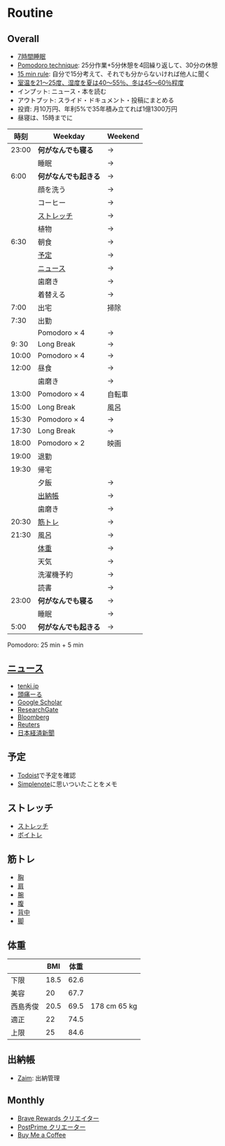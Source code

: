 # Routine
## Overall

- [7時間睡眠](https://www.otsuka.co.jp/suimin/column02.html)
- [Pomodoro technique](https://mynavi-job20s.jp/howto/pomodoro_technique.html): 25分作業+5分休憩を4回繰り返して、30分の休憩
- [15 min rule](https://twitter.com/math_rachel/status/764931533383749632): 自分で15分考えて、それでも分からないければ他人に聞く
- [室温を21～25度、湿度を夏は40～55％、冬は45～60％程度](https://studyhacker.net/columns/best-temperature-efficiency)
- インプット: ニュース・本を読む
- アウトプット: スライド・ドキュメント・投稿にまとめる
- 投資: 月10万円、年利5%で35年積み立てれば1億1300万円
- 昼寝は、15時までに

| 時刻  |          Weekday          | Weekend |
| ----- | ------------------------- | ------- |
| 23:00 | **何がなんでも寝る**      | ->      |
|       | 睡眠                      | ->      |
| 6:00  | **何がなんでも起きる**    | ->      |
|       | 顔を洗う                  | ->      |
|       | コーヒー                  | ->      |
|       | [ストレッチ](#ストレッチ) | ->      |
|       | 植物                      | ->      |
| 6:30  | 朝食                      | ->      |
|       | [予定](#予定)             | ->      |
|       | [ニュース](#ニュース)     | ->      |
|       | 歯磨き                    | ->      |
|       | 着替える                  | ->      |
| 7:00  | 出宅                      | 掃除    |
| 7:30  | 出勤                      |         |
|       | Pomodoro × 4              | ->      |
| 9: 30 | Long Break                | ->      |
| 10:00 | Pomodoro × 4              | ->      |
| 12:00 | 昼食                      | ->      |
|       | 歯磨き                    | ->      |
| 13:00 | Pomodoro × 4              | 自転車  |
| 15:00 | Long Break                | 風呂    |
| 15:30 | Pomodoro × 4              | ->      |
| 17:30 | Long Break                | ->      |
| 18:00 | Pomodoro × 2              | 映画    |
| 19:00 | 退勤                      |         |
| 19:30 | 帰宅                      |         |
|       | 夕飯                      | ->      |
|       | [出納帳](#出納帳)         | ->      |
|       | 歯磨き                    | ->      |
| 20:30 | [筋トレ](#筋トレ)         | ->      |
| 21:30 | 風呂                      | ->      |
|       | [体重](#体重)             | ->      |
|       | 天気                      | ->      |
|       | 洗濯機予約                | ->      |
|       | 読書                      | ->      |
| 23:00 | **何がなんでも寝る**      | ->      |
|       | 睡眠                      | ->      |
| 5:00  | **何がなんでも起きる**    | ->      |

Pomodoro: 25 min + 5 min

## [ニュース](./news.md)
  - [tenki.jp](https://tenki.jp/)
  - [頭痛ーる](https://zutool.jp/)
  - [Google Scholar](https://scholar.google.com/scholar?sciupd=1&authuser=0)
  - [ResearchGate](https://www.researchgate.net/)
  - [Bloomberg](https://www.bloomberg.co.jp/)
  - [Reuters](https://jp.reuters.com/)
  - [日本経済新聞](https://www.nikkei.com/)

## 予定
- [Todoist](https://todoist.com/app/inbox)で予定を確認
- [Simplenote](https://app.simplenote.com/)に思いついたことをメモ

## ストレッチ
- [ストレッチ](https://www.youtube.com/playlist?list=PLaMEq1-vsIARvdaJv2M-OfQEk-lx4q1Ux)
- [ボイトレ](https://www.youtube.com/playlist?list=PLaMEq1-vsIAQgzDHmw1MIBokB1tDxANwE)

## 筋トレ
- [胸](https://www.youtube.com/playlist?list=PLaMEq1-vsIASVbxKutSThsOBklxr5t4Uw)
- [肩](https://www.youtube.com/playlist?list=PLaMEq1-vsIARxVTKZlIh7UedUDJjmuquB)
- [腕](https://www.youtube.com/playlist?list=PLaMEq1-vsIASQ4oT_p5s0cONIDrwaYRr_)
- [腹](https://www.youtube.com/playlist?list=PLaMEq1-vsIAQtwQnnA3_hRjptqhaxrjKU)
- [背中](https://www.youtube.com/playlist?list=PLaMEq1-vsIASozUJFXCMYQ168Lz7F-yNH)
- [脚](https://www.youtube.com/playlist?list=PLaMEq1-vsIAR6cNzI1yaDu-GJBYOpM4_x)


## 体重

|         | BMI  | 体重  |             |
| ------- | ---- | ---- | ------------ |
| 下限    | 18.5 | 62.6 |              |
| 美容    | 20   | 67.7 |              |
| 西島秀俊 | 20.5 | 69.5 | 178 cm 65 kg |
| 適正    | 22   | 74.5 |              |
| 上限    | 25   | 84.6 |              |

## 出納帳

- [Zaim](https://zaim.net/): 出納管理

## Monthly

- [Brave Rewards クリエイター](https://publishers.basicattentiontoken.org/publishers/home?locale=ja)
- [PostPrime クリエーター](https://postprime.com/dashboard)
- [Buy Me a Coffee](https://www.buymeacoffee.com/)
